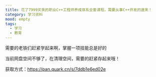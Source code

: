 ```yaml
---
title: 花了7999买来的职业C++工程师养成体系全套课程，需要从事C++开发的速来！
category: 学习资料
mood: empty
tags:
  - 学习
  - 教育
---
```


需要的老铁们赶紧学起来啊，掌握一项技能总是好的

当前网盘空间不够了，在清理空间，需要的赶紧存起来哦！

获取方式：https://pan.quark.cn/s/7ddb1e6ed02e








